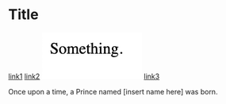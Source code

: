 # Title

[link1](https://something.com)
[link2](some-thing.html)
![image1](something.png)
[link3](www.google.com)

Once upon a time, a Prince named [insert name here] was born.